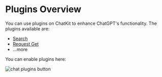 # Plugins Overview

You can use plugins on ChatKit to enhance ChatGPT's functionality. The plugins available are:

- [Search](/plugins/google-search.md)
- [Request Get](/plugins/request-get.md)
- ...more

You can enable plugins here:

![chat plugins button](https://fastly.jsdelivr.net/gh/egoist-bot/images@main/uPic/iTBrwA.png)
